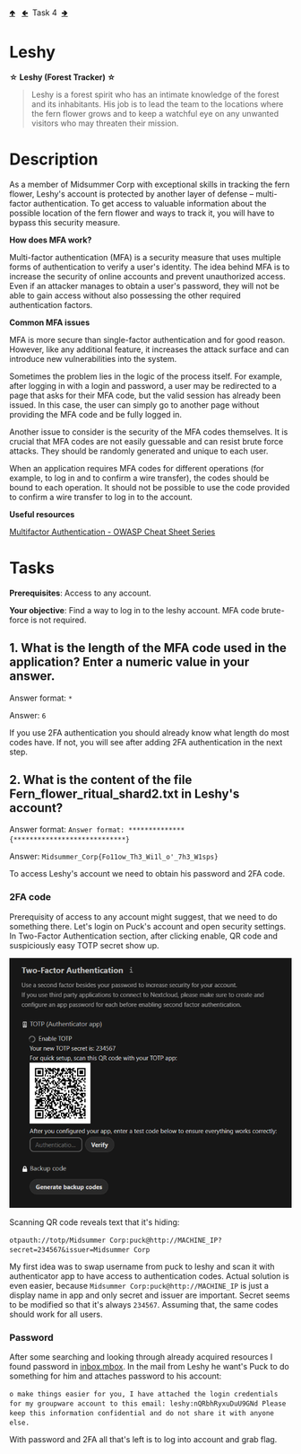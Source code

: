 [🢁](../README.md) &nbsp;
[🢀](../3%20Puck/README.md) &nbsp;Task 4&nbsp;
[🢂](../5%20Baba%20Yaga/README.md)

# Leshy

**☆ Leshy (Forest Tracker) ☆**

> Leshy is a forest spirit who has an intimate knowledge of the forest and its inhabitants. His job is to lead the team to the locations where the fern flower grows and to keep a watchful eye on any unwanted visitors who may threaten their mission.


# Description

As a member of Midsummer Corp with exceptional skills in tracking the fern flower, Leshy's account is protected by another layer of defense – multi-factor authentication. To get access to valuable information about the possible location of the fern flower and ways to track it, you will have to bypass this security measure. 

**How does MFA work?**

Multi-factor authentication (MFA) is a security measure that uses multiple forms of authentication to verify a user's identity. The idea behind MFA is to increase the security of online accounts and prevent unauthorized access. Even if an attacker manages to obtain a user's password, they will not be able to gain access without also possessing the other required authentication factors. 

**Common MFA issues**

MFA is more secure than single-factor authentication and for good reason. However, like any additional feature, it increases the attack surface and can introduce new vulnerabilities into the system. 

Sometimes the problem lies in the logic of the process itself. For example, after logging in with a login and password, a user may be redirected to a page that asks for their MFA code, but the valid session has already been issued. In this case, the user can simply go to another page without providing the MFA code and be fully logged in. 

Another issue to consider is the security of the MFA codes themselves. It is crucial that MFA codes are not easily guessable and can resist brute force attacks. They should be randomly generated and unique to each user. 

When an application requires MFA codes for different operations (for example, to log in and to confirm a wire transfer), the codes should be bound to each operation. It should not be possible to use the code provided to confirm a wire transfer to log in to the account. 

**Useful resources**

[Multifactor Authentication - OWASP Cheat Sheet Series](https://cheatsheetseries.owasp.org/cheatsheets/Multifactor_Authentication_Cheat_Sheet.html)


# Tasks

**Prerequisites**: Access to any account. 

**Your objective**: Find a way to log in to the leshy account. MFA code brute-force is not required. 

## 1. What is the length of the MFA code used in the application? Enter a numeric value in your answer.

Answer format: `*`

Answer: `6`

If you use 2FA authentication you should already know what length do most codes have. If not, you will see after adding 2FA authentication in the next step.

## 2. What is the content of the file Fern_flower_ritual_shard2.txt in Leshy's account?

Answer format: `Answer format: **************{****************************}`

Answer: `Midsummer_Corp{Fo11ow_Th3_Wi1l_o'_7h3_W1sps}`

To access Leshy's account we need to obtain his password and 2FA code. 

### 2FA code

Prerequisity of access to any account might suggest, that we need to do something there. Let's login on Puck's account and open security settings. In Two-Factor Authentication section, after clicking enable, QR code and suspiciously easy TOTP secret show up.

![2FA settings](./2fa.png)

Scanning QR code reveals text that it's hiding: 

```otpauth://totp/Midsummer Corp:puck@http://MACHINE_IP?secret=234567&issuer=Midsummer Corp```

My first idea was to swap username from puck to leshy and scan it with authenticator app to have access to authentication codes. Actual solution is even easier, because `Midsummer Corp:puck@http://MACHINE_IP` is just a display name in app and only secret and issuer are important. Secret seems to be modified so that it's always `234567`. Assuming that, the same codes should work for all users. 

### Password

After some searching and looking through already acquired resources I found password in [inbox.mbox](../3%20Puck/inbox.mbox). In the mail from Leshy he want's Puck to do something for him and attaches password to his account:

```o make things easier for you, I have attached the login credentials for my groupware account to this email: leshy:nQRbhRyxuDuU9GNd Please keep this information confidential and do not share it with anyone else.```

With password and 2FA all that's left is to log into account and grab flag.